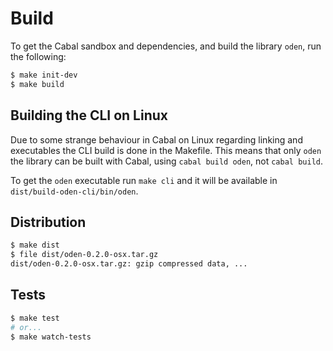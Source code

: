 # Build

To get the Cabal sandbox and dependencies, and build the library `oden`, run
the following:

```bash
$ make init-dev
$ make build
```

## Building the CLI on Linux

Due to some strange behaviour in Cabal on Linux regarding linking and
executables the CLI build is done in the Makefile. This means that only `oden`
the library can be built with Cabal, using `cabal build oden`, not `cabal
build`.

To get the `oden` executable run `make cli` and it will
be available in `dist/build-oden-cli/bin/oden`.

## Distribution

```bash
$ make dist
$ file dist/oden-0.2.0-osx.tar.gz
dist/oden-0.2.0-osx.tar.gz: gzip compressed data, ...
```

## Tests

```bash
$ make test
# or...
$ make watch-tests
```
